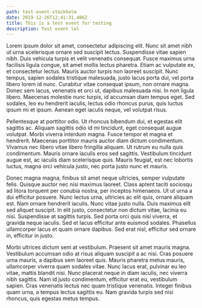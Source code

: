 ```yaml
---
path: test-event-stockholm
date: 2019-12-26T12:41:31.406Z
title: This is a test event for testing
description: Test event lol
---
```

Lorem ipsum dolor sit amet, consectetur adipiscing elit. Nunc sit amet nibh ut urna scelerisque ornare sed suscipit lectus. Suspendisse vitae sapien nibh. Duis vehicula turpis et velit venenatis consequat. Fusce maximus urna facilisis ligula congue, sit amet mollis lectus pharetra. Etiam ac vulputate ex, et consectetur lectus. Mauris auctor turpis non laoreet suscipit. Nunc tempus, sapien sodales tristique malesuada, justo lacus porta dui, vel porta libero lorem id nunc. Curabitur vitae consequat ipsum, non ornare magna. Donec sem lacus, venenatis et orci ut, dapibus malesuada nisi. In non ligula libero. Maecenas molestie nunc turpis, id accumsan diam tempus eget. Sed sodales, leo eu hendrerit iaculis, lectus odio rhoncus purus, quis luctus ipsum mi et ipsum. Aenean eget iaculis neque, vel volutpat risus.

Pellentesque at porttitor odio. Ut rhoncus bibendum dui, et egestas elit sagittis ac. Aliquam sagittis odio id mi tincidunt, eget consequat augue volutpat. Morbi viverra interdum magna. Fusce tempor et magna et hendrerit. Maecenas porttitor mauris auctor diam dictum condimentum. Vivamus nec libero vitae libero fringilla aliquam. Ut rutrum eu nulla quis condimentum. Mauris ornare iaculis eros sed sagittis. Vestibulum tincidunt augue est, ac iaculis diam scelerisque quis. Mauris feugiat, est nec lobortis luctus, magna orci vehicula justo, nec porta justo nunc et mauris.

Donec magna magna, finibus sit amet neque ultricies, semper vulputate felis. Quisque auctor nec nisi maximus laoreet. Class aptent taciti sociosqu ad litora torquent per conubia nostra, per inceptos himenaeos. Ut ut urna a dui efficitur posuere. Nunc lectus urna, ultricies ac elit quis, ornare aliquam est. Nam ornare hendrerit iaculis. Nunc vitae justo nulla. Duis maximus elit sed aliquet suscipit. In elit justo, consectetur non dictum vitae, lacinia eu nisi. Suspendisse at sagittis turpis. Sed porta orci quis nisi viverra, et gravida neque iaculis. Sed et lacus efficitur ante euismod sodales. Phasellus ullamcorper lacus et quam ornare dapibus. Sed erat nisl, efficitur sed ornare in, efficitur in justo.

Morbi ultrices dictum sem at vestibulum. Praesent sit amet mauris magna. Vestibulum accumsan odio at risus aliquam suscipit a ac nisi. Cras posuere urna mauris, a dapibus sem laoreet quis. Mauris pharetra metus mauris, ullamcorper viverra quam sodales vitae. Nunc lacus erat, pulvinar eu leo vitae, mattis blandit nisi. Nunc placerat neque in diam iaculis, nec viverra nibh sagittis. Nam id justo condimentum, efficitur erat eu, vestibulum sapien. Cras venenatis lectus nec quam tristique venenatis. Integer finibus quam urna, a tempus lectus sagittis eu. Nam gravida turpis sed nisi rhoncus, quis egestas metus tempus.
